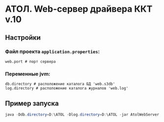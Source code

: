 # АТОЛ. Web-сервер драйвера ККТ v.10

## Настройки

### Файл проекта `application.properties`:
```
web.port # порт сервера
```

### Переменные jvm:
```
db.directory # расположение каталога БД 'web.s3db'
log.directory # расположение каталога журналов 'web.log'
```

## Пример запуска

```java
java -Ddb.directory=D:\ATOL -Dlog.directory=D:\ATOL -jar AtolWebServer.jar
```
